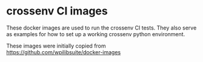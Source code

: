 crossenv CI images
==================

These docker images are used to run the crossenv CI tests. They also serve as
examples for how to set up a working crossenv python environment.

These images were initially copied from https://github.com/wpilibsuite/docker-images
